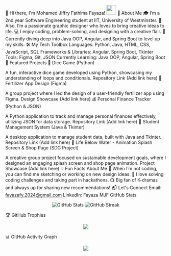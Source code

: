 💫 Hi there, I'm Mohamed Jiffry Fathima Fayaza! <img src="https://raw.githubusercontent.com/MartinHeinz/MartinHeinz/master/wave.gif" width="30px">
🚀 About Me
🎓 I’m a 2nd year Software Engineering student at IIT, University of Westminster.
🎨 Also, I’m a passionate graphic designer who loves to bring creative ideas to life.
💻 I enjoy coding, problem-solving, and designing with a creative flair.
🧠 Currently diving deep into Java OOP, Angular, and Spring Boot to level up my skills.
🛠️ My Tech Toolbox
Languages: Python, Java, HTML, CSS, JavaScript, SQL
Frameworks & Libraries: Angular, Spring Boot, Tkinter
Tools: Figma, Git, JSON
Currently Learning: Java OOP, Angular, Spring Boot
🌟 Featured Projects
🎲 Dice Game (Python)

A fun, interactive dice game developed using Python, showcasing my understanding of loops and conditionals.
Repository Link (Add link here)
💼 Fertilizer App Design (Figma)

A group project where I led the design of a user-friendly fertilizer app using Figma.
Design Showcase (Add link here)
💰 Personal Finance Tracker (Python & JSON)

A Python application to track and manage personal finances effectively, utilizing JSON for data storage.
Repository Link (Add link here)
🏫 Student Management System (Java & Tkinter)

A desktop application to manage student data, built with Java and Tkinter.
Repository Link (Add link here)
🌊 Life Below Water - Animation Splash Screen & Shop Page (SDG Project)

A creative group project focused on sustainable development goals, where I designed an engaging splash screen and shop page animation.
Project Showcase (Add link here)
💡 Fun Facts About Me
🎨 When I’m not coding, you can find me sketching or working on new design ideas.
💪 I love solving coding challenges and taking part in hackathons.
📺 Big fan of K-dramas and always up for sharing new recommendations!
📬 Let's Connect
Email: fayazafy.2024@gmail.com
LinkedIn: Fayaza MJF
GitHub Stats
<p align="center"> <img src="https://github-readme-stats.vercel.app/api?username=fayazamjf&show_icons=true&theme=radical" alt="GitHub Stats"> <img src="https://github-readme-streak-stats.herokuapp.com/?user=fayazamjf&theme=radical" alt="GitHub Streak"> </p>
🏆 GitHub Trophies
<p align="center"> <img src="https://github-profile-trophy.vercel.app/?username=fayazamjf&theme=radical&no-frame=true&column=3"> </p>
📊 GitHub Activity Graph
<p align="center"> <img src="https://activity-graph.herokuapp.com/graph?username=fayazamjf&theme=react-dark"> </p>
